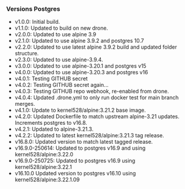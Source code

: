 ### Versions  Postgres
* v1.0.0:  Initial build.
* v1.1.0:  Updated to build on new drone.
* v2.0.0:  Updated to use alpine 3.9
* v2.1.0:  Updated to use alpine 3.9.2 and postgres 10.7
* v2.2.0:  Updated to use latest alpine 3.9.2 build and updated folder structure.
* v2.3.0:  Updated to use alpine-3.9.4.
* v3.0.0:  Updated to use alpine-3.20.1 and postgres v15
* v4.0.0:  Updated to use alpine-3.20.3 and postgres v16
* v4.0.1:  Testing GITHUB secret
* v4.0.2:  Testing GITHUB secret again...
* v4.0.3:  Testing GITHUB repo webhook, re-enabled from drone.
* v4.0.4:  Updated .drone.yml to only run docker test for main branch merges.
* v4.1.0:  Update to kernel528/alpine:3.21.2 base image.
* v4.2.0:  Updated Dockerfile to match upstream alpine-3.21 updates.  Increments postgres to v16.8.
* v4.2.1:  Updated to alpine-3.21.3. 
* v4.2.2:  Updated to latest kernel528/alpine:3.21.3 tag release.
* v16.8.0: Updated version to match latest tagged release. 
* v16.9.0-250614: Updated to postgres v16.9 and using kernel528/alpine:3.22.0
* v16.9.0-250725: Updated to postgres v16.9 using kernel528/alpine:3.22.1
* v16.10.0 Updated version to postgres v16.10 using kernel528/alpine:3.22.1.09